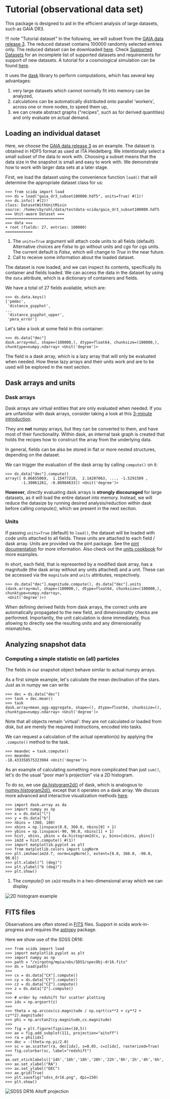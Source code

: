 # Tutorial (observational data set)

This package is designed to aid in the efficient analysis of large datasets, such as GAIA DR3.

!!! note "Tutorial dataset"
    In the following, we will subset from the [GAIA data release 3](https://www.cosmos.esa.int/web/gaia/dr3). The reduced dataset contains 100000 randomly selected entries only. The reduced dataset can be downloaded [here](https://heibox.uni-heidelberg.de/f/3b05069b1b524c0fa57e/?dl=1).
    Check [Supported Datasets](../supported_data.md) for an incomplete list of supported datasets
    and requirements for support of new datasets.
    A tutorial for a cosmological simulation can be found [here](simulations.md).


It uses the [dask](https://dask.org/) library to perform computations, which has several key advantages:

1. very large datasets which cannot normally fit into memory can be analyzed,
2. calculations can be automatically distributed onto parallel 'workers', across one or more nodes, to speed them up,
3. we can create abstract graphs ("recipes", such as for derived quantities) and only evaluate on actual demand.

## Loading an individual dataset

Here, we choose the [GAIA data release 3](https://www.cosmos.esa.int/web/gaia/dr3) as an example.
The dataset is obtained in HDF5 format as used at ITA Heidelberg. We intentionally select a small subset of the data to work with.
Choosing a subset means that the data size in the snapshot is small and easy to work with.
We demonstrate how to work with larger data sets at a later stage.

First, we load the dataset using the convenience function `load()` that will determine the appropriate dataset class for us:


```pycon title="Loading a dataset"
>>> from scida import load
>>> ds = load("gaia_dr3_subset100000.hdf5", units=True) #(1)!
>>> ds.info() #(2)!
class: DatasetWithUnitMixin
source: /home/cbyrohl/data/testdata-scida/gaia_dr3_subset100000.hdf5
=== Unit-aware Dataset ===
==========================
=== data ===
+ root (fields: 27, entries: 100000)
============
```

1. The `units=True` argument will attach code units to all fields (default). Alternative choices are *False* to go without units and *cgs* for cgs units.
   The current default is *False*, which will change to *True* in the near future.
2. Call to receive some information about the loaded dataset.

The dataset is now loaded, and we can inspect its contents, specifically its container and fields loaded.
We can access the data in the dataset by using the `data` attribute, which is a dictionary of containers and fields.

We have a total of 27 fields available, which are:

```pycon title="Available fields"
>>> ds.data.keys()
['pmdec',
 'distance_gspphot',
...
 'distance_gspphot_upper',
 'pmra_error']
```

Let's take a look at some field in this container:

```pycon title="Inspecting a field"
>>> ds.data["dec"]
dask.array<mul, shape=(100000,), dtype=float64, chunksize=(100000,), chunktype=numpy.ndarray> <Unit('degree')>
```

The field is a dask array, which is a lazy array that will only be evaluated when needed.
How these lazy arrays and their units work and are to be used will be explored in the next section.

## Dask arrays and units

### Dask arrays
Dask arrays are virtual entities that are only evaluated when needed.
If you are unfamiliar with dask arrays, consider taking a look at this [3-minute introduction](https://docs.dask.org/en/stable/array.html).

They are **not** numpy arrays, but they can be converted to them, and have most of their functionality.
Within dask, an internal task graph is created that holds the recipes how to construct the array from the underlying data.

In general, fields can be also be stored in flat or more nested structures, depending on the dataset.

We can trigger the evaluation of the dask array by calling `compute()` on it:

```pycon title="Evaluating a dask array"
>>> ds.data["dec"].compute()
array([ 0.86655069,  1.15477218,  2.14207063, ..., -1.5291509 ,
       -1.30061261, -0.88984633]) <Unit('degree')>
```

**However**, directly evaluating dask arrays is **strongly discouraged** for large datasets, as it will load the entire dataset into memory.
Instead, we will reduce the datasize by running desired analysis/reduction within dask before calling *compute()*,
which we present in the next section.

### Units

If passing `units=True` (default) to `load()`, the dataset will be loaded with code units attached to all fields.
These units are attached to each field / dask array. Units are provided via the pint package.
See the [pint documentation](https://pint.readthedocs.io/en/stable/) for more information. Also check out the
[units cookbook](../notebooks/cookbook/units.ipynb) for more examples.

In short, each field, that is represented by a modified dask array, has a magnitude (the dask array without any units attached) and a unit.
These can be accessed via the `magnitude` and `units` attributes, respectively.

```pycon  title="Accessing the magnitude and units of a field"
>>> ds.data["dec"].magnitude.compute(), ds.data["dec"].units
(dask.array<mul, shape=(100000,), dtype=float64, chunksize=(100000,), chunktype=numpy.ndarray>,
 <Unit('degree')>)
```

When defining derived fields from dask arrays, the correct units are automatically propagated to the new field,
and dimensionality checks are performed. Importantly, the unit calculation is done immediately, thus allowing
to directly see the resulting units and any dimensionality mismatches.


## Analyzing snapshot data
### Computing a simple statistic on (all) particles

The fields in our snapshot object behave similar to actual numpy arrays.

As a first simple example, let's calculate the mean declination of the stars. Just as in numpy we can write

```pycon title="Calculating the mean declination"
>>> dec = ds.data["dec"]
>>> task = dec.mean()
>>> task
dask.array<mean_agg-aggregate, shape=(), dtype=float64, chunksize=(), chunktype=numpy.ndarray> <Unit('degree')>
```

Note that all objects remain 'virtual': they are not calculated or loaded from disk,
but are merely the required instructions, encoded into tasks.

We can request a calculation of the actual operation(s) by applying the `.compute()` method to the task.

```pycon
>>> meandec = task.compute()
>>> meandec
-18.433358575323904 <Unit('degree')>
```

As an example of calculating something more complicated than just `sum()`, let's do the usual "poor man's projection" via a 2D histogram.

To do so, we use [da.histogram2d()](https://docs.dask.org/en/latest/array.html) of dask,
which is analogous to [numpy.histogram2d()](https://numpy.org/doc/stable/reference/generated/numpy.histogram2d.html),
except that it operates on a dask array.
We discuss more advanced and interactive visualization methods [here](../visualization.md).

```pycon
>>> import dask.array as da
>>> import numpy as np
>>> x = ds.data["l"]
>>> y = ds.data["b"]
>>> nbins = (360, 180)
>>> xbins = np.linspace(0.0, 360.0, nbins[0] + 1)
>>> ybins = np.linspace(-90, 90.0, nbins[1] + 1)
>>> hist, xbins, ybins = da.histogram2d(x, y, bins=[xbins, ybins])
>>> im2d = hist.compute() #(1)!
>>> import matplotlib.pyplot as plt
>>> from matplotlib.colors import LogNorm
>>> plt.imshow(im2d.T, norm=LogNorm(), extent=[0.0, 360.0, -90.0, 90.0])
>>> plt.xlabel("l (deg)")
>>> plt.ylabel("b (deg)")
>>> plt.show()
```

1. The *compute()* on `im2d` results in a two-dimensional array which we can display.

![2D histogram example](../images/simple_hist2d_obs.png)


## FITS files

Observations are often stored in [FITS](https://en.wikipedia.org/wiki/FITS) files. Support in scida work-in-progress
and requires the [astropy](https://www.astropy.org/) package.

Here we show use of the SDSS DR16:

```pycon
>>> from scida import load
>>> import matplotlib.pyplot as plt
>>> import numpy as np
>>> path = "/virgotng/mpia/obs/SDSS/specObj-dr16.fits"
>>> ds = load(path)
>>>
>>> cx = ds.data["CX"].compute()
>>> cy = ds.data["CY"].compute()
>>> cz = ds.data["CZ"].compute()
>>> z = ds.data["Z"].compute()
>>>
>>> # order by redshift for scatter plotting
>>> idx = np.argsort(z)
>>>
>>> theta = np.arccos(cz.magnitude / np.sqrt(cx**2 + cy**2 + cz**2).magnitude)
>>> phi = np.arctan2(cy.magnitude,cx.magnitude)
>>>
>>> fig = plt.figure(figsize=(10,5))
>>> ax = fig.add_subplot(111, projection="aitoff")
>>> ra = phi[idx]
>>> dec = -(theta-np.pi/2.0)
>>> sc = ax.scatter(ra, dec[idx], s=0.05, c=z[idx], rasterized=True)
>>> fig.colorbar(sc, label="redshift")
>>> ax.set_xticklabels(['14h','16h','18h','20h','22h','0h','2h','4h','6h','8h','10h'])
>>> ax.set_xlabel("RA")
>>> ax.set_ylabel("DEC")
>>> ax.grid(True)
>>> plt.savefig("sdss_dr16.png", dpi=150)
>>> plt.show()
```

![SDSS DR16 Aitoff projection](../images/sdss_dr16.png)
